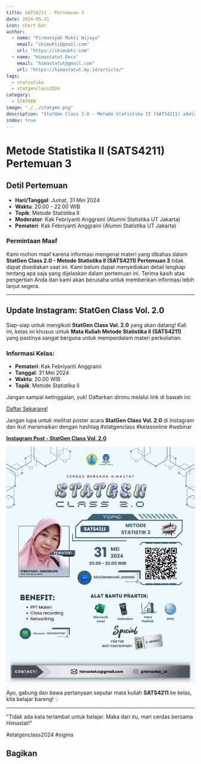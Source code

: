 ```yaml
--- 
title: SATS4211 - Pertemuan 3
date: 2024-05-31
icon: chart-bar
author:
  - name: "Firmansyah Mukti Wijaya"
    email: "ikimukti@gmail.com"
    url: "https://ikimukti.com"
  - name: "Himastatut Docs"
    email: "himastatut@gmail.com"
    url: "https://himastatut.my.id/article/"
tags:
  - statistika
  - statgenclass2024
category: 
  - STATGEN
image: "./../statgen.png"
description: "StatGen Class 2.0 - Metode Statistika II (SATS4211) adalah program untuk memperkenalkan mahasiswa pada konsep dasar metode statistika dan aplikasinya dalam analisis data."
index: true
--- 
```


# Metode Statistika II (SATS4211) Pertemuan 3

## Detil Pertemuan

- **Hari/Tanggal**: Jumat, 31 Mei 2024  
- **Waktu**: 20.00 - 22.00 WIB  
- **Topik**: Metode Statistika II  
- **Moderator**: Kak Febriyanti Anggraini (Alumni Statistika UT Jakarta)  
- **Pemateri**: Kak Febriyanti Anggraini (Alumni Statistika UT Jakarta)

### Permintaan Maaf
Kami mohon maaf karena informasi mengenai materi yang dibahas dalam **StatGen Class 2.0 - Metode Statistika II (SATS4211) Pertemuan 3** tidak dapat disediakan saat ini. Kami belum dapat menyediakan detail lengkap tentang apa saja yang dijelaskan dalam pertemuan ini. Terima kasih atas pengertian Anda dan kami akan berusaha untuk memberikan informasi lebih lanjut segera.

--- 

## Update Instagram: StatGen Class Vol. 2.0

Siap-siap untuk mengikuti **StatGen Class Vol. 2.0** yang akan datang! Kali ini, kelas ini khusus untuk **Mata Kuliah Metode Statistika II (SATS4211)** yang pastinya sangat berguna untuk memperdalam materi perkuliahan.

### Informasi Kelas:

- **Pemateri**: Kak Febriyanti Anggraini
- **Tanggal**: 31 Mei 2024
- **Waktu**: 20.00 WIB
- **Topik**: Metode Statistika II

Jangan sampai ketinggalan, yuk! Daftarkan dirimu melalui link di bawah ini:

[Daftar Sekarang!](https://bit.ly/statgenclassvol2_metstat2)

Jangan lupa untuk melihat poster acara **StatGen Class Vol. 2.0** di Instagram dan ikut meramaikan dengan hashtag #statgenclass #kelasonline #webinar

[**Instagram Post - StatGen Class Vol. 2.0**](https://www.instagram.com/p/C7oFcnJSzn7/?img_index=1)

![StatGen Class 2.0 Poster](pertemuan-3-image.png)

Ayo, gabung dan bawa pertanyaan seputar mata kuliah **SATS4211** ke kelas, kita belajar bareng! 💡

--- 

"Tidak ada kata terlambat untuk belajar. Maka dari itu, mari cerdas bersama Himastat!"

#statgenclass2024 #sigma


## Bagikan
<Share colorful />
<GitContributors />
<GitChangelog />